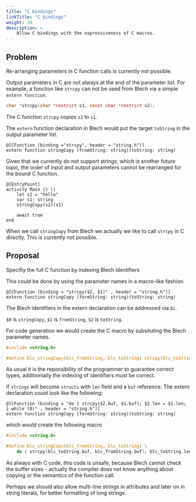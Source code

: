 ```yaml
---
title: "C bindings"
linkTitle: "C bindings"
weight: 20
description: >
    Allow C bindings with the expressiveness of C macros.
---
```


## Problem

Re-arranging parameters in C function calls is currently not possible.

Output parameters in C are not always at the end of the parameter list.
For example, a function like `strcpy` can not be used from Blech via a simple `extern function`.

```c
char *strcpy(char *restrict s1, const char *restrict s2);
```

The C function `strcpy` copies `s2` to `s1`.

The `extern` function declaration in Blech would put the target `toString` in the output parameter list.
```blech
@[CFunction (binding ="strcpy", header = "string.h")]
extern function stringCopy (fromString: string)(toString: string)
```

Given that we currently do not support strings, which is another future topic, 
the order of input and output parameters cannot be rearranged for the bound C function.

```blech
@[EntryPoint]
activity Main () ()
    let s2 = "hello"
    var s1: string
    stringCopy(s2)(s1)

    await true
end
```

When we call `stringCopy` from Blech we actually we like to call `strcpy` in C directly.
This is currently not possible.

## Proposal 

Specifiy the full C function by indexing Blech identifiers

This could be done by using the parameter names in a macro-like fashion.

```blech
@[CFunction (binding = "strcpy($2, $1)" , header = "string.h")]
extern function stringCopy (formString: string)(toString: string)
```
The Blech identifiers in the extern declaration can be addressed via `$i`.

`$0` is `stringCopy`, `$1` is `fromString`, `$2` is `toString`.

For code generation we would create the C macro by subsituting the Blech parameter names.

```c
#include <string.h>

#define blc_stringCopy(blc_fromString, blc_toString) strcpy(blc_toString, blc_fromString)

```

As usual it is the reponsibility of the programmer to guarantee correct types, additionially the indexing of identifiers must be correct.


If `strings` will become `structs` with `len` field and a `buf` reference.
The extern declaration could look like the following:

```blech
@[CFunction (binding = "do { strcpy($2.buf, $1.buf); $2.len = $1.len; } while (0)" , header = "string.h")]
extern function stringCopy (formString: string)(toString: string)
```

which would create the following macro

```c
#include <string.h>

#define blc_stringCopy(blc_fromString, blc_toString) \ 
    do { strcpy(blc_toString.buf, blc_fromString.buf); blc_toString.len = blc_fromString.len; } while (0)
```

As always with C code, this code is unsafe, because Blech cannot check the buffer sizes - actually the compiler does not know anything about copying or the semantics of the function call.

Perhaps we should also allow multi-line strings in attributes and later on in string literals, for better formatting of long strings.



